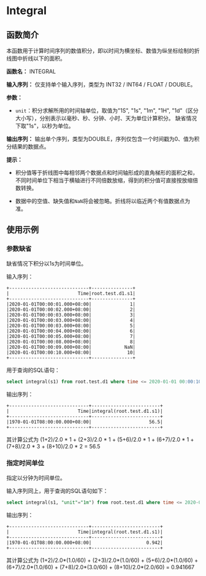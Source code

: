 # Integral

## 函数简介

本函数用于计算时间序列的数值积分，即以时间为横坐标、数值为纵坐标绘制的折线图中折线以下的面积。

**函数名：** INTEGRAL

**输入序列：** 仅支持单个输入序列，类型为 INT32 / INT64 / FLOAT / DOUBLE。

**参数：** 

+ `unit`：积分求解所用的时间轴单位，取值为"1S", "1s", "1m", "1H", "1d"（区分大小写），分别表示以毫秒、秒、分钟、小时、天为单位计算积分。
  缺省情况下取"1s"，以秒为单位。

**输出序列：** 输出单个序列，类型为DOUBLE，序列仅包含一个时间戳为0、值为积分结果的数据点。

**提示：**

+ 积分值等于折线图中每相邻两个数据点和时间轴形成的直角梯形的面积之和，不同时间单位下相当于横轴进行不同倍数放缩，得到的积分值可直接按放缩倍数转换。

+ 数据中的空值、缺失值和`NaN`将会被忽略。折线将以临近两个有值数据点为准。

## 使用示例

### 参数缺省

缺省情况下积分以1s为时间单位。

输入序列：
```
+-----------------------------+---------------+
|                         Time|root.test.d1.s1|
+-----------------------------+---------------+
|2020-01-01T00:00:01.000+08:00|              1|
|2020-01-01T00:00:02.000+08:00|              2|
|2020-01-01T00:00:03.000+08:00|              3|
|2020-01-01T00:00:03.000+08:00|              4|
|2020-01-01T00:00:03.000+08:00|              5|
|2020-01-01T00:00:04.000+08:00|              6|
|2020-01-01T00:00:05.000+08:00|              7|
|2020-01-01T00:00:08.000+08:00|              8|
|2020-01-01T00:00:09.000+08:00|            NaN|
|2020-01-01T00:00:10.000+08:00|             10|
+-----------------------------+---------------+
```


用于查询的SQL语句：

```sql
select integral(s1) from root.test.d1 where time <= 2020-01-01 00:00:10
```

输出序列：
```
+-----------------------------+-------------------------+
|                         Time|integral(root.test.d1.s1)|
+-----------------------------+-------------------------+
|1970-01-01T08:00:00.000+08:00|                     56.5|
+-----------------------------+-------------------------+
```

其计算公式为 (1+2)/2.0 * 1 + (2+3)/2.0 * 1 + (5+6)/2.0 * 1 + (6+7)/2.0 * 1 + (7+8)/2.0 * 3 + (8+10)/2.0 * 2 = 56.5

### 指定时间单位

指定以分钟为时间单位。


输入序列同上，用于查询的SQL语句如下：

```sql
select integral(s1, "unit"="1m") from root.test.d1 where time <= 2020-01-01 00:00:10
```

输出序列：
```
+-----------------------------+-------------------------+
|                         Time|integral(root.test.d1.s1)|
+-----------------------------+-------------------------+
|1970-01-01T08:00:00.000+08:00|                    0.942|
+-----------------------------+-------------------------+
```

其计算公式为 (1+2)/2.0*(1.0/60) + (2+3)/2.0*(1.0/60) + (5+6)/2.0*(1.0/60) + (6+7)/2.0*(1.0/60) + (7+8)/2.0*(3.0/60) + (8+10)/2.0*(2.0/60) = 0.941667

